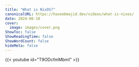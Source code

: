 ```yaml
---
title: "What is NixOS?"
canonicalURL: https://haseebmajid.dev/videos/what-is-nixos/
date: 2024-06-10
cover:
  image: images/cover.png
ShowToc: false
ShowReadingTime: false
ShowWordCount: false
hideMeta: false
---
```


{{< youtube id="T9ODcfmMbmI" >}}
